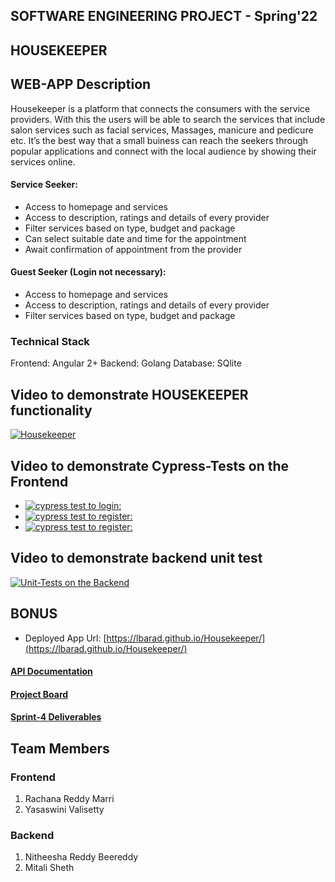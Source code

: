 ## SOFTWARE ENGINEERING PROJECT - Spring'22

<h2>HOUSEKEEPER</h2>

## WEB-APP Description

Housekeeper is a platform that connects the consumers with the service providers. With this the users will be able to search the services that include salon services such as facial services, Massages, manicure and pedicure etc. It’s the best way that a small buiness can reach the seekers through popular applications and connect with the local audience by showing their services online. 

#### Service Seeker: 
- Access to homepage and services
- Access to description, ratings and details of every provider
- Filter services based on type, budget and package
- Can select suitable date and time for the appointment
- Await confirmation of appointment from the provider

#### Guest Seeker (Login not necessary):
- Access to homepage and services
- Access to description, ratings and details of every provider
- Filter services based on type, budget and package
 

### Technical Stack
Frontend: Angular 2+
Backend: Golang
Database: SQlite

## Video to demonstrate HOUSEKEEPER functionality
[![Housekeeper](https://img.youtube.com/vi/vT3bdijZuNc/3.jpg)](https://www.youtube.com/watch?v=vT3bdijZuNc)

## Video to demonstrate Cypress-Tests on the Frontend
- [![cypress test to login:](https://img.youtube.com/vi/jOmd3ZZmMPc/0.jpg)](https://www.youtube.com/watch?v=jOmd3ZZmMPc)
- [![cypress test to register:](https://img.youtube.com/vi/JNo8rSxO9Zg/0.jpg)](https://www.youtube.com/watch?v=JNo8rSxO9Zg)
- [![cypress test to register:](https://img.youtube.com/vi/OT-BKOpcpFs/0.jpg)](https://www.youtube.com/watch?v=OT-BKOpcpFs)
## Video to demonstrate backend unit test
[![Unit-Tests on the Backend](https://img.youtube.com/vi/1mwtkdjyOXI/0.jpg)](https://www.youtube.com/watch?v=1mwtkdjyOXI)


## BONUS
- Deployed App Url: [https://lbarad.github.io/Housekeeper/](https://lbarad.github.io/Housekeeper/)

#### [API Documentation](https://github.com/mitali3112/Housekeeper/blob/main/API_Documentation.md)

#### [Project Board](https://github.com/mitali3112/Housekeeper/projects)

#### [Sprint-4 Deliverables](https://github.com/mitali3112/Housekeeper/blob/main/Sprint4.md)

## Team Members
### Frontend
1. Rachana Reddy Marri
2. Yasaswini Valisetty
### Backend
1. Nitheesha Reddy Beereddy
2. Mitali Sheth

